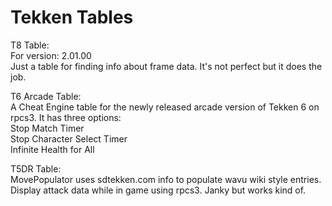 # Tekken Tables

T8 Table:
<br>For version: 2.01.00
<br>Just a table for finding info about frame data. It's not perfect but it does the job.

T6 Arcade Table:
<br>A Cheat Engine table for the newly released arcade version of Tekken 6 on rpcs3. It has three options:
<br>Stop Match Timer
<br>Stop Character Select Timer
<br>Infinite Health for All

T5DR Table:
<br>MovePopulator uses sdtekken.com info to populate wavu wiki style entries.
<br>Display attack data while in game using rpcs3. Janky but works kind of.
